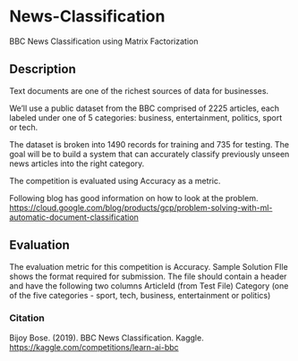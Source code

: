 # News-Classification
BBC News Classification using Matrix Factorization

## Description
Text documents are one of the richest sources of data for businesses.

We’ll use a public dataset from the BBC comprised of 2225 articles, each labeled under one of 5 categories: business, entertainment, politics, sport or tech.

The dataset is broken into 1490 records for training and 735 for testing. The goal will be to build a system that can accurately classify previously unseen news articles into the right category.

The competition is evaluated using Accuracy as a metric.

Following blog has good information on how to look at the problem. https://cloud.google.com/blog/products/gcp/problem-solving-with-ml-automatic-document-classification

## Evaluation
The evaluation metric for this competition is Accuracy. Sample Solution FIle shows the format required for submission. The file should contain a header and have the following two columns ArticleId (from Test File) Category (one of the five categories - sport, tech, business, entertainment or politics)


### Citation
Bijoy Bose. (2019). BBC News Classification. Kaggle. https://kaggle.com/competitions/learn-ai-bbc
